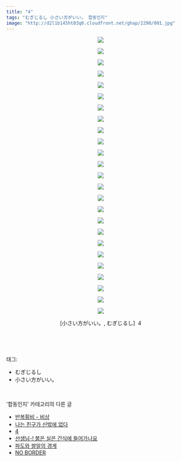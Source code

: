 ```yaml
---
title: "4"
tags: "むぎじるし 小さい方がいい。 합동인지"
image: "http://d2l1b145ht03q6.cloudfront.net/ghap/2290/001.jpg"
---
```

<div class="article">
<p style="text-align: center; clear: none; float: none;"><img src="{{ site.imgserver1 }}/ghap/2290/001.jpg"/></p>
<p style="text-align: center; clear: none; float: none;"><img src="{{ site.imgserver1 }}/ghap/2290/002.jpg"/></p>
<p style="text-align: center; clear: none; float: none;"><img src="{{ site.imgserver1 }}/ghap/2290/003.jpg"/></p>
<p style="text-align: center; clear: none; float: none;"><img src="{{ site.imgserver1 }}/ghap/2290/004.jpg"/></p>
<p style="text-align: center; clear: none; float: none;"><img src="{{ site.imgserver1 }}/ghap/2290/005.jpg"/></p>
<p style="text-align: center; clear: none; float: none;"><img src="{{ site.imgserver1 }}/ghap/2290/006.jpg"/></p>
<p style="text-align: center; clear: none; float: none;"><img src="{{ site.imgserver1 }}/ghap/2290/007.jpg"/></p>
<p style="text-align: center; clear: none; float: none;"><img src="{{ site.imgserver1 }}/ghap/2290/008.jpg"/></p>
<p style="text-align: center; clear: none; float: none;"><img src="{{ site.imgserver1 }}/ghap/2290/009.jpg"/></p>
<p style="text-align: center; clear: none; float: none;"><img src="{{ site.imgserver1 }}/ghap/2290/010.jpg"/></p>
<p style="text-align: center; clear: none; float: none;"><img src="{{ site.imgserver1 }}/ghap/2290/011.jpg"/></p>
<p style="text-align: center; clear: none; float: none;"><img src="{{ site.imgserver1 }}/ghap/2290/012.jpg"/></p>
<p style="text-align: center; clear: none; float: none;"><img src="{{ site.imgserver1 }}/ghap/2290/013.jpg"/></p>
<p style="text-align: center; clear: none; float: none;"><img src="{{ site.imgserver1 }}/ghap/2290/014.jpg"/></p>
<p style="text-align: center; clear: none; float: none;"><img src="{{ site.imgserver1 }}/ghap/2290/015.jpg"/></p>
<p style="text-align: center; clear: none; float: none;"><img src="{{ site.imgserver1 }}/ghap/2290/016.jpg"/></p>
<p style="text-align: center; clear: none; float: none;"><img src="{{ site.imgserver1 }}/ghap/2290/017.jpg"/></p>
<p style="text-align: center; clear: none; float: none;"><img src="{{ site.imgserver1 }}/ghap/2290/018.jpg"/></p>
<p style="text-align: center; clear: none; float: none;"><img src="{{ site.imgserver1 }}/ghap/2290/019.jpg"/></p>
<p style="text-align: center; clear: none; float: none;"><img src="{{ site.imgserver1 }}/ghap/2290/020.jpg"/></p>
<p style="text-align: center; clear: none; float: none;"><img src="{{ site.imgserver1 }}/ghap/2290/021.jpg"/></p>
<p style="text-align: center; clear: none; float: none;"><img src="{{ site.imgserver1 }}/ghap/2290/022.jpg"/></p>
<p style="text-align: center; clear: none; float: none;"><img src="{{ site.imgserver1 }}/ghap/2290/023.jpg"/></p>
<p style="text-align: center; clear: none; float: none;"><img src="{{ site.imgserver1 }}/ghap/2290/024.jpg"/></p>
<p style="text-align: center; clear: none; float: none;"><img src="{{ site.imgserver1 }}/ghap/2290/025.jpg"/></p>
<p style="text-align: center; clear: none; float: none;">[小さい方がいい。, むぎじるし]  4</p>
<p><br/></p>
</div><br/>
<div class="tagTrail">
<p>태그: </p>
<ul>
<li>むぎじるし</li>
<li>小さい方がいい。</li>
</ul>
</div><br/>
<div class="another">
<p>'합동인지' 카테고리의 다른 글</p>
<ul>
<li><a href="/ghap_2314">반복횡비 - 비상</a></li>
<li><a href="/ghap_2302">나는 친구가 신밖에 없다</a></li>
<li><a href="/ghap_2290">4</a></li>
<li><a href="/ghap_2272">선생님-! 붉은 실은 간식에 들어가나요</a></li>
<li><a href="/ghap_2250">파도와 쌀알의 경계</a></li>
<li><a href="/ghap_2245">NO BORDER</a></li>
</ul>
</div><br/>
<div class="cb_module cb_fluid">
<div class="cb_wrt cb_profile">
</div><!-- commentList close -->
</div><br/>
